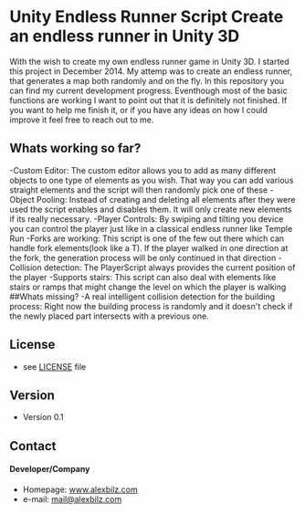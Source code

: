 **Unity Endless Runner Script**
Create an endless runner in Unity 3D
======
With the wish to create my own endless runner game in Unity 3D. I started this project in December 2014. My attemp was to create an endless runner, that generates a map both randomly and on the fly. In this repository you can find my current development progress. Eventhough most of the basic functions are working I want to point out that it is definitely not finished. If you want to help me  finish it, or if you have any ideas on how I could improve it feel free to reach out to me. 
## Whats working so far?
-Custom Editor: The custom editor allows you to add as many different objects to one type of elements as you wish. That way you can add various straight elements and the script will then randomly pick one of these
-Object Pooling: Instead of creating and deleting all elements after they were used the script enables and disables them. It will only create new elements if its really necessary.
-Player Controls: By swiping and tilting you device you can control the player just like in a classical endless runner like Temple Run
-Forks are working: This script is one of the few out there which can handle fork elements(look like a T). If the player walked in one direction at the fork, the generation process will be only continued in that direction
-Collision detection: The PlayerScript always provides the current position of the player
-Supports stairs: This script can also deal with elements like stairs or ramps that might change the level on which the player is walking 
##Whats missing?
-A real intelligent collision detection for the building process: Right now the building process is randomly and it doesn't check if the newly placed part intersects with a previous one. 
## License
* see [LICENSE](https://github.com/lxndrblz/Unity-Endless-Runner/blob/master/LICENSE.md) file

## Version
* Version 0.1

## Contact
#### Developer/Company
* Homepage: www.alexbilz.com
* e-mail: mail@alexbilz.com
